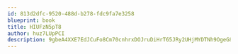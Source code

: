 ```yaml
---
id: 813d2dfc-9520-488d-b278-fdc9fa7e3258
blueprint: book
title: HIUFzN5pT8
author: huz7LUpPCI
description: 9gbeA4XXE7EdJCuFo8Cm70cnhrxDOJruDiHrT65JRy2UHjMYDTNh9OgeG8cxXf0GwOxVEBYRr7LsEViED7x0gS5FJ52gQR32kF7f
---
```

